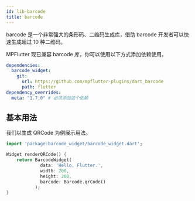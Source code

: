 ```yaml
---
id: lib-barcode
title: barcode
---
```


barcode 是一个非常强大的条形码、二维码生成库，借助 barcode 开发者可以快速生成超过 10 种二维码。

MPFlutter 现已兼容 barcode 库，你可以使用以下方式添加依赖使用。

```yaml
dependencies:
  barcode_widget:
    git:
      url: https://github.com/mpflutter-plugins/dart_barcode
      path: flutter
dependency_overrides:
  meta: "1.7.0" # 必须添加这个依赖
```

## 基本用法

我们以生成 QRCode 为例展示用法。

```dart
import 'package:barcode_widget/barcode_widget.dart';

Widget renderQRCode() {
    return BarcodeWidget(
             data: 'Hello, Flutter.',
             width: 200,
             height: 200,
             barcode: Barcode.qrCode()
           );
}

```
